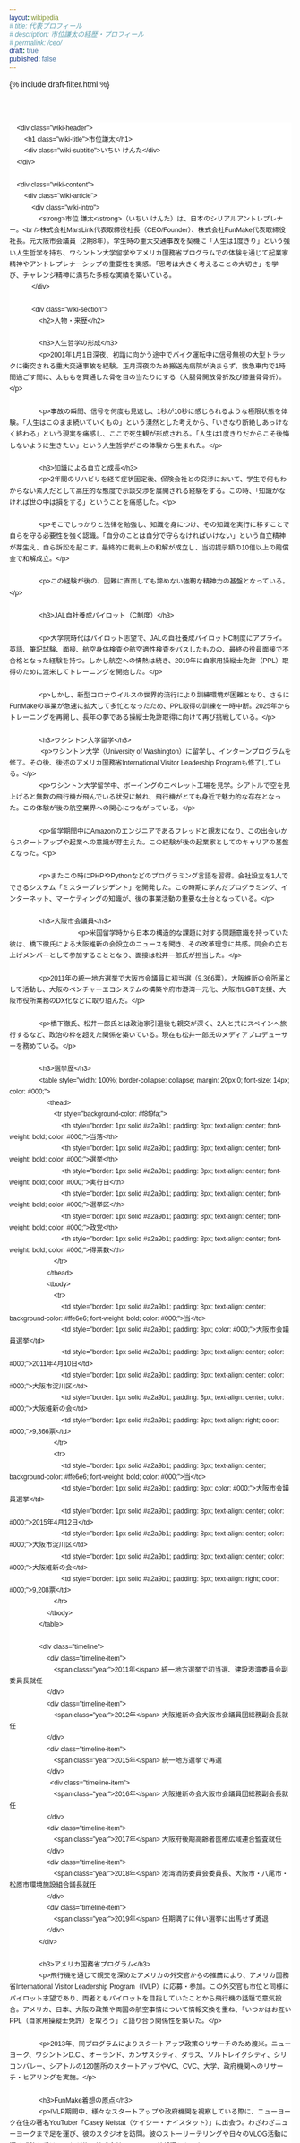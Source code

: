 ```yaml
---
layout: wikipedia
# title: 代表プロフィール
# description: 市位謙太の経歴・プロフィール
# permalink: /ceo/
draft: true
published: false
---
```


{% include draft-filter.html %}

<!-- Structured Data for CEO Profile -->
<script type="application/ld+json">
{
    "@context": "https://schema.org",
    "@type": "Person",
    "name": "市位謙太",
    "jobTitle": "代表取締役CEO",
    "worksFor": {
        "@type": "Organization",
        "name": "株式会社MarsLink"
    },
    "url": "https://marslink.co.jp/ceo/",
    "description": "株式会社MarsLink代表取締役CEO。移動空間を価値ある時間に変革するビジョンを掲げ、CabinTimeをはじめとする革新的なサービスを展開。",
    "alumniOf": [
        {
            "@type": "EducationalOrganization",
            "name": "京都大学大学院"
        }
    ]
}
</script>



<!-- Wikipedia-style CSS -->
<style>
    body {
        margin-top: 120px !important; /* ヘッダーとコンテンツの間隔をさらに増加 */
        font-family: sans-serif !important; /* すべての要素にsans-serifを適用 */
    }
    
    * {
        font-family: sans-serif !important; /* すべての要素にsans-serifを強制適用 */
    }
    
    .wiki-container {
        font-family: sans-serif;
        line-height: 1.7;
        margin: 0;
        padding: 0;
        background-color: white; /* 背景を白に変更 */
        margin-top: 60px; /* ヘッダーとの間隔をさらに増加 */
    }
    .wiki-main {
        max-width: 1200px;
        margin: 0 auto;
        background-color: white;
        min-height: 100vh;
    }
    .wiki-header {
        background-color: #fff;
        border-bottom: 3px solid #a2a9b1;
        padding: 15px 25px; /* パディングを増加 */
    }
    .wiki-title {
        font-size: 36px; /* フォントサイズを増加 */
        font-weight: normal;
        margin: 0;
        border-bottom: 1px solid #a2a9b1;
        padding-bottom: 10px;
        color: #000; /* 色を濃く */
    }
    .wiki-subtitle {
        color: #333; /* 色を濃く */
        font-size: 16px; /* フォントサイズを増加 */
        margin-top: 5px;
    }
    .wiki-content {
        display: flex;
        padding: 25px; /* パディングを増加 */
        gap: 25px; /* ギャップを増加 */
    }
    .wiki-article {
        flex: 1;
    }
    .wiki-sidebar {
        width: 280px;
        flex-shrink: 0;
    }
    .infobox {
        background-color: #f8f9fa;
        border: 1px solid #a2a9b1;
        padding: 3px;
        margin-bottom: 20px;
        font-size: 14px; /* フォントサイズを増加 */
    }
    .infobox-title {
        background-color: #ccccff;
        text-align: center;
        font-weight: bold;
        padding: 8px;
        font-size: 16px; /* フォントサイズを増加 */
        color: #000; /* 色を濃く */
    }
    .infobox-image {
        text-align: center;
        padding: 10px;
    }
    .infobox-image img {
        max-width: 100%;
        height: auto;
    }
    .infobox-table {
        width: 100%;
    }
    .infobox-table th {
        background-color: #ccccff;
        padding: 5px 10px; /* パディングを増加 */
        text-align: left;
        font-weight: bold;
        vertical-align: top;
        width: 30%;
        font-size: 14px; /* フォントサイズを増加 */
        color: #000; /* 色を濃く */
    }
    .infobox-table td {
        padding: 5px 10px; /* パディングを増加 */
        vertical-align: top;
        font-size: 14px; /* フォントサイズを増加 */
        color: #222; /* 色を濃く */
        line-height: 1.6; /* 行間を増加 */
    }
    .wiki-section {
        margin-bottom: 30px;
    }
    .wiki-section h2 {
        font-size: 24px;
        font-weight: 400;
        line-height: 33px;
        border-bottom: 1px solid #a2a9b1;
        padding-bottom: 5px;
        margin-bottom: 6px;
        margin-top: 0px;
        color: rgb(16, 20, 24);
    }
    .wiki-section h3 {
        font-size: 19.2px;
        font-weight: 700;
        line-height: 30.72px;
        margin-top: 0px;
        margin-bottom: 4.8px;
        color: rgb(16, 20, 24);
    }
    .wiki-section h4 {
        font-size: 18px; /* フォントサイズを増加 */
        font-weight: bold;
        margin-top: 15px;
        margin-bottom: 8px;
        color: #000; /* 色を濃く */
    }
    .wiki-intro {
        font-weight: bold;
        margin-bottom: 15px;
        font-size: 16px; /* フォントサイズを増加 */
        color: #000; /* 色を濃く */
    }
    .wiki-content p {
        margin-bottom: 12px; /* マージンを増加 */
        text-align: justify;
        font-size: 15px; /* フォントサイズを増加 */
        color: #222; /* 色を濃く */
        line-height: 1.8; /* 行間を増加 */
    }
    .timeline {
        background-color: #f8f9fa;
        padding: 18px; /* パディングを増加 */
        margin: 15px 0;
        font-size: 15px; /* フォントサイズを増加 */
    }
    .timeline-item {
        margin-bottom: 12px; /* マージンを増加 */
        color: #222; /* 色を濃く */
        line-height: 1.7; /* 行間を増加 */
    }
    .year {
        font-weight: bold;
        color: #0645ad;
        font-size: 15px; /* フォントサイズを増加 */
    }
    .wiki-content ul {
        margin: 12px 0; /* マージンを増加 */
        padding-left: 30px;
        list-style-type: disc; /* ビュレットを表示 */
    }
    .wiki-content li {
        margin-bottom: 8px; /* マージンを増加 */
        font-size: 15px; /* フォントサイズを増加 */
        color: #222; /* 色を濃く */
        line-height: 1.7; /* 行間を増加 */
        list-style-type: disc; /* ビュレットを確実に表示 */
        display: list-item; /* リストアイテムとして表示 */
    }
    .company-info {
        background-color: #f0f8ff;
        border: 1px solid #b3d9ff;
        padding: 18px; /* パディングを増加 */
        margin: 15px 0;
        border-radius: 5px;
        font-size: 15px; /* フォントサイズを増加 */
        color: #222; /* 色を濃く */
        line-height: 1.7; /* 行間を増加 */
    }
    .nav-tabs {
        display: none; /* nav-tabsを非表示にします */
    }
    .reference {
        font-size: 12px;
        color: #0645ad;
        vertical-align: super;
    }
    
    /* Responsive design */
    @media (max-width: 768px) {
        .wiki-content {
            flex-direction: column;
        }
        .wiki-sidebar {
            width: 100%;
            order: -1; /* サイドバーをメインコンテンツより上に表示 */
        }
        .wiki-article {
            order: 1; /* メインコンテンツを下に表示 */
        }
        .wiki-title {
            font-size: 24px;
        }
    }
</style>

<!-- Wikipedia-style content -->
<div class="wiki-container">
    <div class="wiki-main">
        <div class="nav-tabs">
            <a href="#">記事</a>
            <a href="#">ノート</a>
            <a href="#">編集</a>
            <a href="#">履歴</a>
        </div>
        
        <div class="wiki-header">
            <h1 class="wiki-title">市位謙太</h1>
            <div class="wiki-subtitle">いちい けんた</div>
        </div>
        
        <div class="wiki-content">
            <div class="wiki-article">
                <div class="wiki-intro">
                    <strong>市位 謙太</strong>（いちい けんた）は、日本のシリアルアントレプレナー。<br />株式会社MarsLink代表取締役社長（CEO/Founder）、株式会社FunMake代表取締役社長。元大阪市会議員（2期8年）。学生時の重大交通事故を契機に「人生は1度きり」という強い人生哲学を持ち、ワシントン大学留学やアメリカ国務省プログラムでの体験を通じて起業家精神やアントレプレナーシップの重要性を実感。「思考は大きく考えることの大切さ」を学び、チャレンジ精神に満ちた多様な実績を築いている。
                </div>
                
                <div class="wiki-section">
                    <h2>人物・来歴</h2>
                    
                    <h3>人生哲学の形成</h3>
                    <p>2001年1月1日深夜、初詣に向かう途中でバイク運転中に信号無視の大型トラックに衝突される重大交通事故を経験。正月深夜のため搬送先病院が決まらず、救急車内で1時間過ごす間に、太ももを貫通した骨を目の当たりにする（大腿骨開放骨折及び膝蓋骨骨折）。</p>
                    
                    <p>事故の瞬間、信号を何度も見返し、1秒が10秒に感じられるような極限状態を体験。「人生はこのまま続いていくもの」という漠然とした考えから、「いきなり断絶しあっけなく終わる」という現実を痛感し、ここで死生観が形成される。「人生は1度きりだからこそ後悔しないように生きたい」という人生哲学がこの体験から生まれた。</p>
                    
                    <h3>知識による自立と成長</h3>
                    <p>2年間のリハビリを経て症状固定後、保険会社との交渉において、学生で何もわからない素人だとして高圧的な態度で示談交渉を展開される経験をする。この時、「知識がなければ世の中は損をする」ということを痛感した。</p>
                    
                    <p>そこでしっかりと法律を勉強し、知識を身につけ、その知識を実行に移すことで自らを守る必要性を強く認識。「自分のことは自分で守らなければいけない」という自立精神が芽生え、自ら訴訟を起こす。最終的に裁判上の和解が成立し、当初提示額の10倍以上の賠償金で和解成立。</p>
                    
                    <p>この経験が後の、困難に直面しても諦めない強靭な精神力の基盤となっている。</p>
                    
                    <h3>JAL自社養成パイロット（C制度）</h3>
                                     
                    <p>大学院時代はパイロット志望で、JALの自社養成パイロットC制度にアプライ。英語、筆記試験、面接、航空身体検査や航空適性検査をパスしたものの、最終の役員面接で不合格となった経験を持つ。しかし航空への情熱は続き、2019年に自家用操縦士免許（PPL）取得のために渡米してトレーニングを開始した。</p>
                    
                    <p>しかし、新型コロナウイルスの世界的流行により訓練環境が困難となり、さらにFunMakeの事業が急速に拡大して多忙となったため、PPL取得の訓練を一時中断。2025年からトレーニングを再開し、長年の夢である操縦士免許取得に向けて再び挑戦している。</p>
                    
                    <h3>ワシントン大学留学</h3>
                     <p>ワシントン大学（University of Washington）に留学し、インターンプログラムを修了。その後、後述のアメリカ国務省International Visitor Leadership Programも修了している。</p>
                    <p>ワシントン大学留学中、ボーイングのエベレット工場を見学。シアトルで空を見上げると無数の飛行機が飛んでいる状況に触れ、飛行機がとても身近で魅力的な存在となった。この体験が後の航空業界への関心につながっている。</p>
                    
                    <p>留学期間中にAmazonのエンジニアであるフレッドと親友になり、この出会いからスタートアップや起業への意識が芽生えた。この経験が後の起業家としてのキャリアの基盤となった。</p>
                    
                    <p>またこの時にPHPやPythonなどのプログラミング言語を習得。会社設立を1人でできるシステム「ミスタープレジデント」を開発した。この時期に学んだプログラミング、インターネット、マーケティングの知識が、後の事業活動の重要な土台となっている。</p>
                    
                    <h3>大阪市会議員</h3>
                                         <p>米国留学時から日本の構造的な課題に対する問題意識を持っていた彼は、橋下徹氏による大阪維新の会設立のニュースを聞き、その改革理念に共感。同会の立ち上げメンバーとして参加することとなり、面接は松井一郎氏が担当した。</p>
                    
                    <p>2011年の統一地方選挙で大阪市会議員に初当選（9,366票）。大阪維新の会所属として活動し、大阪のベンチャーエコシステムの構築や府市港湾一元化、大阪市LGBT支援、大阪市役所業務のDX化などに取り組んだ。</p>
                    
                    <p>橋下徹氏、松井一郎氏とは政治家引退後も親交が深く、2人と共にスペインへ旅行するなど、政治の枠を超えた関係を築いている。現在も松井一郎氏のメディアプロデューサーを務めている。</p>
                    
                    <h3>選挙歴</h3>
                    <table style="width: 100%; border-collapse: collapse; margin: 20px 0; font-size: 14px; color: #000;">
                        <thead>
                            <tr style="background-color: #f8f9fa;">
                                <th style="border: 1px solid #a2a9b1; padding: 8px; text-align: center; font-weight: bold; color: #000;">当落</th>
                                <th style="border: 1px solid #a2a9b1; padding: 8px; text-align: center; font-weight: bold; color: #000;">選挙</th>
                                <th style="border: 1px solid #a2a9b1; padding: 8px; text-align: center; font-weight: bold; color: #000;">実行日</th>
                                <th style="border: 1px solid #a2a9b1; padding: 8px; text-align: center; font-weight: bold; color: #000;">選挙区</th>
                                <th style="border: 1px solid #a2a9b1; padding: 8px; text-align: center; font-weight: bold; color: #000;">政党</th>
                                <th style="border: 1px solid #a2a9b1; padding: 8px; text-align: center; font-weight: bold; color: #000;">得票数</th>
                            </tr>
                        </thead>
                        <tbody>
                            <tr>
                                <td style="border: 1px solid #a2a9b1; padding: 8px; text-align: center; background-color: #ffe6e6; font-weight: bold; color: #000;">当</td>
                                <td style="border: 1px solid #a2a9b1; padding: 8px; color: #000;">大阪市会議員選挙</td>
                                <td style="border: 1px solid #a2a9b1; padding: 8px; text-align: center; color: #000;">2011年4月10日</td>
                                <td style="border: 1px solid #a2a9b1; padding: 8px; text-align: center; color: #000;">大阪市淀川区</td>
                                <td style="border: 1px solid #a2a9b1; padding: 8px; text-align: center; color: #000;">大阪維新の会</td>
                                <td style="border: 1px solid #a2a9b1; padding: 8px; text-align: right; color: #000;">9,366票</td>
                            </tr>
                            <tr>
                                <td style="border: 1px solid #a2a9b1; padding: 8px; text-align: center; background-color: #ffe6e6; font-weight: bold; color: #000;">当</td>
                                <td style="border: 1px solid #a2a9b1; padding: 8px; color: #000;">大阪市会議員選挙</td>
                                <td style="border: 1px solid #a2a9b1; padding: 8px; text-align: center; color: #000;">2015年4月12日</td>
                                <td style="border: 1px solid #a2a9b1; padding: 8px; text-align: center; color: #000;">大阪市淀川区</td>
                                <td style="border: 1px solid #a2a9b1; padding: 8px; text-align: center; color: #000;">大阪維新の会</td>
                                <td style="border: 1px solid #a2a9b1; padding: 8px; text-align: right; color: #000;">9,208票</td>
                            </tr>
                        </tbody>
                    </table>
                    
                    <div class="timeline">
                        <div class="timeline-item">
                            <span class="year">2011年</span> 統一地方選挙で初当選、建設港湾委員会副委員長就任
                        </div>
                        <div class="timeline-item">
                            <span class="year">2012年</span> 大阪維新の会大阪市会議員団総務副会長就任
                        </div>
                        <div class="timeline-item">
                            <span class="year">2015年</span> 統一地方選挙で再選
                        </div>
                          <div class="timeline-item">
                            <span class="year">2016年</span> 大阪維新の会大阪市会議員団総務副会長就任
                        </div>
                        <div class="timeline-item">
                            <span class="year">2017年</span> 大阪府後期高齢者医療広域連合監査就任
                        </div>
                        <div class="timeline-item">
                            <span class="year">2018年</span> 港湾消防委員会委員長、大阪市・八尾市・松原市環境施設組合議長就任
                        </div>
                        <div class="timeline-item">
                            <span class="year">2019年</span> 任期満了に伴い選挙に出馬せず勇退
                        </div>
                    </div>
                    
                    <h3>アメリカ国務省プログラム</h3>
                    <p>飛行機を通じて親交を深めたアメリカの外交官からの推薦により、アメリカ国務省International Visitor Leadership Program（IVLP）に応募・参加。この外交官も市位と同様にパイロット志望であり、両者ともパイロットを目指していたことから飛行機の話題で意気投合。アメリカ、日本、大阪の政策や両国の航空事情について情報交換を重ね、「いつかはお互いPPL（自家用操縦士免許）を取ろう」と語り合う関係性を築いた。</p>
                    
                    <p>2013年、同プログラムによりスタートアップ政策のリサーチのため渡米。ニューヨーク、ワシントンD.C.、オーランド、カンザスシティ、ダラス、ソルトレイクシティ、シリコンバレー、シアトルの120箇所のスタートアップやVC、CVC、大学、政府機関へのリサーチ・ヒアリングを実施。</p>
                    
                    <h3>FunMake着想の原点</h3>
                    <p>IVLP期間中、様々なスタートアップや政府機関を視察している際に、ニューヨーク在住の著名YouTuber「Casey Neistat（ケイシー・ナイスタット）」に出会う。わざわざニューヨークまで足を運び、彼のスタジオを訪問。彼のストーリーテリングや日々のVLOG活動に深く感銘を受け、これが後の株式会社FunMakeの着想源となった。</p>
                    
                    <p>この出会いをきっかけに自身でもYouTubeチャンネルを開始し、日々のVLOG活動をスタート。登録者数は12,000人に達し、後のメディアプロデューサーとしての活動基盤を築いた。</p>
                    
                    <p>2015年には『シリコンバレー流起業・マーケティング』（秀和システム）を出版。2016年にアメリカ大使館で「シリコンバレーに学ぶ起業マインドセット」をテーマに基調講演を行った。</p>
                </div>
                
                <div class="wiki-section">
                    <h2>株式会社FunMake</h2>
                    
                    <p>2018年、株式会社FunMakeを設立し、代表取締役社長に就任。同社は地方創生系のメディアマーケティングを主力事業とし、自治体や大手企業との取引をメインとしている。</p>
                    
                
                    <div class="company-info">
                        <h4>会社概要</h4>
                        <ul>
                            <li><strong>社名:</strong> 株式会社FunMake</li>
                            <li><strong>設立:</strong> 2018年9月10日</li>
                            <li><strong>本社:</strong> 大阪市北区大深町6番38号グラングリーン大阪北館</li>
                            <li><strong>京都支店:</strong> 京都大学国際科学イノベーション棟216</li>
                            <li><strong>資本金:</strong> 117,900,000円（資本準備金含む）</li>
                            <li><strong>主力事業:</strong> 地方創生系メディアマーケティング</li>
                            <li><strong>主要顧客:</strong> 自治体、大手企業</li>
                        </ul>
                    </div>
                    
                    <h3>主な実績</h3>
                    <ul>
                        <li>2019年 第三者割当増資-シードラウンド 5,400万円調達</li>
                        <li>2020年 第三者割当増資-プレシリーズA 1.7億円調達</li>
                        <li>2020年 元プロ野球選手マット・マートン氏がアンバサダーに就任</li>
                        <li>2021年 阪急電鉄公式チャンネルプロデュース開始</li>
                        <li>2022年 セレッソ大阪公式チャンネルプロデュース開始</li>
                        <li>2023年 松井一郎前大阪府知事・前大阪市長公式チャンネルプロデュース開始</li>
                        <li>2023年 京阪電鉄公式チャンネルプロデュース開始</li>
                        <li>2024年 経営陣による全株式の買取を実施(MBO)</li>
                    </ul>
                    
                    <h3>連携協定</h3>
                    <p>多数の自治体と連携協定を締結し、地方創生に貢献している。</p>
                    <ul>
                        <li>大阪府泉南郡熊取町（包括連携協定・広報戦略アドバイザー）</li>
                        <li>神奈川県鎌倉市</li>
                        <li>宮崎県延岡市</li>
                        <li>大阪府</li>
                        <li>大阪市都島区</li>
                        <li>大阪府太子町</li>
                    </ul>
                </div>
                
                <div class="wiki-section">
                    <h2>株式会社MarsLink</h2>
                    
                    <p>2025年、市位は新たに株式会社MarsLinkを設立し、代表取締役社長（CEO/Founder）に就任。航空業界向けのDXスタートアップ事業を展開している。この事業構想は、頻繁な海外出張での機内体験と航空業界への情熱から2020年頃に着想され、5年間の構想期間を経て実現した。<a href="#" class="reference">[3]</a></p>
                    
                    <div class="company-info">
                        <h4>会社概要</h4>
                        <ul>
                            <li><strong>社名:</strong> 株式会社MarsLink</li>
                            <li><strong>設立:</strong> 2025年</li>
                            <li><strong>所在地:</strong> 大阪市北区大深町6番38号グラングリーン大阪北館 JAM BASE 6階</li>
                            <li><strong>代表者:</strong> 市位謙太（CEO/Founder）</li>
                            <li><strong>主力事業:</strong> 航空・船舶・交通領域におけるSaaS・DXサービスの開発・提供</li>
                            <li><strong>研究提携:</strong> 京都大学、他</li>
                        </ul>
                    </div>
                    
                    <h3>ビジョン・ミッション</h3>
                    <p><strong>ビジョン:</strong> 「時空を超える情報体験を、すべての移動空間へ。」飛行機から船舶、宇宙船まで、人が移動するすべての空間を知と感動が満ちる情報空間に変える。</p>
                    
                    <p><strong>ミッション:</strong> 「移動を価値ある体験へ変革し、持続可能な日本の未来に貢献する」。あらゆる移動の瞬間を「知的体験の場」に変え、最終的には地球と宇宙をつなぐ"時空型情報プラットフォーム"を構築する。</p>
                    
                    <h3>主要サービス</h3>
                    
                    <h4>Cabin Time</h4>
                    <p>移動空間を豊かな時間に変えるデジタルプラットフォーム。Webベースの次世代プラットフォームで、機内・船内Wi-Fiを活用し、乗客のスマートフォンやタブレットから快適なエンターテイメント体験を提供。航空会社・船社は低コスト導入が可能で、広告収益モデルによる新たな収益源を確保できる。</p>
                    
                    <h4>Nigiwai</h4>
                    <p>スマートマップ型観光情報サービス。移動空間を活用し、乗客が目的地の観光・文化・グルメ情報を直感的に得られるデジタルプラットフォーム。インタラクティブな地図上に、観光スポットや飲食店、アクティビティ情報を動画サムネイルとピンで可視化する。</p>
                    
                    <h3>事業ドメイン</h3>
                    <ul>
                        <li>機内・船内・車内・ホテルの空間をメディア化する観光DX</li>
                        <li>広告マネジメント・運用最適化</li>
                        <li>自治体・観光業界向けAI・ITコンサルティング</li>
                        <li>自治体との連携による地域プロモーション</li>
                        <li>AI・映像を活用した行動設計とユーザー体験（UX）設計</li>
                        <li>多国籍な統計・データ解析・ビジネス戦略構築</li>
                    </ul>
                </div>
                
                <div class="wiki-section">
                    <h2>国際的な活動と経験</h2>
                    
                    <h3>海外出張・旅行</h3>
                    <p>多頻度に海外出張や旅行を行っており、これまでに訪れた国・地域は台湾、香港、マカオ、グアム、アメリカ各都市（ワシントンD.C.、シアトル、サンフランシスコ、ロサンゼルス、ホノルル、カンザスシティ、ソルトレイクシティ、ダラス、ニューヨーク）、ヨーロッパ各都市（ミラノ、ローマ、ナポリ、ザルツブルク、ウィーン、リンツ、プラハ、カルロヴィ・ヴァリ、ミュンヘン、フランクフルト、ビルバオ、サンセバスチャン、パリ、ロンドン、アムステルダム）、アジア各都市（上海、北京、クアラルンプール、ペナン、ソウル）など多岐にわたる。</p>
                    
                    <h3>国際的なクリエーターネットワーク</h3>
                    <p>異文化交流への強い関心を持ち、自身もYouTubeチャンネルを運営していることから、海外のクリエーターとの交流が活発。特にニューヨークやサンフランシスコのYouTuberとは深い親交があり、この国際的なネットワークを活かして、FunMakeにも海外クリエーターが在籍している。</p>
                    
                    <h3>MarsLink構想の着想</h3>
                    <p>頻繁な海外出張で数多くの航空会社の機内を経験する中で、移動時間の手持ち無沙汰や生産性の低さを実感。一方で、飛行機に乗る際のワクワク感や高揚感、自家用操縦士免許取得への情熱など、航空業界への深い思い入れが相まって、2020年頃からMarsLink構想が頭の中で形成され始めた。5年の構想期間を経て、2025年についに事業として着手することとなった。</p>
                </div>
                
                <div class="wiki-section">
                    <h2>個人的な興味・趣味</h2>
                    
                    <h3>航空への情熱とPPL訓練</h3>
                    <p>大学院時代のJAL自社養成パイロット不合格後も航空への情熱は衰えず、2019年には自家用操縦士免許（PPL：Private Pilot License）取得のために渡米してフライトトレーニングを開始。しかし、新型コロナウイルスの世界的流行による訓練環境の悪化と、FunMakeの事業拡大による多忙さから訓練を一時中断した。</p>
                    
                    <p>2025年からPPL訓練を再開し、長年の夢である操縦士免許取得に向けて再び挑戦している。この継続的な航空への関心が、現在のMarsLinkにおける航空業界DX事業の深い理解と情熱の源泉となっている。</p>
                    
                    <h3>ロードバイク</h3>
                    <p>大学生時代にクロスバイクで琵琶湖1周を走ったことがきっかけで自転車の魅力にはまる。現在は休日にロードバイクで淡路島や琵琶湖などを走ることを趣味としている。</p>
                    
                    <p>27歳の時には友人と2人で京都から横浜まで3日間で完走する長距離サイクリングに挑戦。1日目は名古屋、2日目は静岡、3日目は熱海に宿泊し、最終日に横浜まで完走した。この経験は体力と精神力の限界に挑戦する貴重な体験となった。</p>
                    
                    <h3>サウナ</h3>
                    <p>もともとは温泉が好きだったが、サウナの方が熟睡感があり、瞑想もできるため自分との相性が良いことを発見。国内のサウナはもちろんのこと、海外出張の際にはサンフランシスコやフランクフルトのサウナも歴訪するなど、世界各地のサウナ文化を体験している。忙しいビジネスライフの中で、心身のリフレッシュと集中力向上のための重要な時間として活用している。</p>
                </div>
                
                <div class="wiki-section">
                    <h2>学術活動</h2>
                    
                    <h3>研究</h3>
                    <p>京都大学大学院研究生として、インフルエンサーマーケティングや観光促進に関する研究を行っている。2020年にはサービス学会COVID-19対応研究ユニットで京都大学との共同研究が採択された。</p>
                    
                    <h3>論文・学会発表</h3>
                    <ul>
                        <li>Hisashi Masuda, Ichii Kenta(2023) "An experiment on the effects of an Influencer in tourism promotion videos on the followers' tourism attitudes", AHFE2023 International Conference, San Francisco, USA</li>
                        <li>Ichii Kenta(2022) "Influencer attributes and characterizations on Tourists' intention to revisit destination in social media influencer marketing", AHFE2022 International Conference</li>
                        <li>市位謙太(2022)「ファン・売上向上のための動画インフルエンサーマーケティング」サービス学会第10回国内大会</li>
                    </ul>
                    
                    <h3>著書</h3>
                    <ul>
                        <li>市位謙太『シリコンバレー流起業・マーケティング』（秀和システム、2015年）</li>
                        <li>辻本勲男・市位謙太他『知的財産契約の理論と実務』（日本評論社、2007年）</li>
                    </ul>
                    
                    <h3>講演実績</h3>
                    <ul>
                        <li>アメリカ大使館「シリコンバレーに学ぶ起業マインドセット」</li>
                        <li>京都大学「観光地におけるSNSとインフルエンサーによるマーケティング」</li>
                        <li>Yahoo!Japan「広報戦略の野望」</li>
                        <li>京都大学経営管理大学院基調講演</li>
                    </ul>
                </div>
                
                <div class="wiki-section">
                    <h2>経営哲学と組織論</h2>
                    
                    <h3>「場所と時間」を軸とした思考</h3>
                    <p>昔から「場所と時間」という軸で物事を考えることを重視している。生成AIの普及により、この働き方が現実的に実現可能になったと考えており、スタートアップ環境の変化を機に新しい組織構築を実践している。</p>
                    
                    <h3>新しい組織構築理念</h3>
                    <p>AIの発達により、従来のような大規模な人材採用の必要性が減少し、フットワークの軽い組織構築が可能になったと考えている。少数精鋭でも高い生産性を実現する新しいスタートアップモデルの構築を目指している。</p>
                </div>
                
                <div class="wiki-section">
                    <h2>現在の活動</h2>
                    
                    <h3>役職</h3>
                    <ul>
                        <li>株式会社MarsLink 代表取締役社長（CEO/Founder）</li>
                        <li>株式会社FunMake 代表取締役社長</li>
                        <li>大阪府泉南郡熊取町 広報戦略アドバイザー</li>
                        <li>学校法人大和学園 DX人材育成プログラム開発・実証事業 有識者委員</li>
                        <li>内閣府地方創生SDGsプラットフォーム 参画</li>
                    </ul>
                    
                    <h3>最近の活動</h3>
                    <ul>
                        <li>2025年 株式会社MarsLink設立、航空業界向けDXスタートアップ事業開始</li>
                        <li>2025年 PPL（自家用操縦士免許）訓練再開</li>
                        <li>2024年 京都外国語大学と生成AIによるデジタルアバターを活用した観光地経営の調査研究開始</li>
                        <li>2023年 Netflixインタビューコンテンツ制作</li>
                        <li>2023年 阪神タイガース優勝記念・平田ヘッドコーチインタビュー動画撮影</li>
                        <li>2023年 MBSホールディングスTOROMI Produceと業務提携</li>
                    </ul>
                </div>
                
                <div class="wiki-section">
                    <h2>脚注</h2>
                    <ol style="font-size: 12px;">
                        <li>市位謙太プロフィール | 市位謙太オフィシャルブログ</li>
                        <li>代表取締役 市位謙太 | 株式会社FunMake</li>
                        <li>会社概要 | MarsLink-マーズリンク- 移動空間をメディアに変えるスタートアップ</li>
                    </ol>
                </div>
            </div>
            
            <div class="wiki-sidebar">
                <div class="infobox">
                    <div class="infobox-title">市位謙太</div>
                    <div class="infobox-image">
                        <img src="{{ '/assets/images/kentaichii001.jpg' | relative_url }}" alt="市位謙太" style="width: 100%; max-width: 100%; height: auto;">
                        <div style="font-size: 11px; margin-top: 5px;">2024年撮影</div>
                    </div>
                    <table class="infobox-table">
                       
                        <tr>
                            <th>国籍</th>
                            <td>日本</td>
                        </tr>
                        <tr>
                            <th>職業</th>
                            <td>起業家<br>プロデューサー<br>元政治家</td>
                        </tr>
                        <tr>
                            <th>肩書き</th>
                            <td>株式会社MarsLink<br>代表取締役社長<br>株式会社FunMake<br>代表取締役社長</td>
                        </tr>
                        <tr>
                            <th>出身校</th>
                            <td>京都大学 経営管理大学院</td>
                        </tr>
                    </table>
                    
                    <div style="text-align: center; font-weight: bold; padding: 8px; margin-top: 15px; font-size: 14px; border-top: 1px solid #a2a9b1; color: #000;">
                        大阪市会議員
                    </div>
                    <table class="infobox-table" style="margin-top: 0;">
                        <tr>
                            <th>選挙区</th>
                            <td>大阪市淀川区</td>
                        </tr>
                        <tr>
                            <th>当選回数</th>
                            <td>2回</td>
                        </tr>
                        <tr>
                            <th>在任期間</th>
                            <td>2011年4月10日 - 2019年4月30日</td>
                        </tr>
                    </table>
                </div>
            </div>
                 </div>
     </div>
</div> 